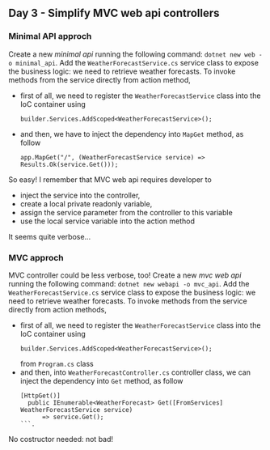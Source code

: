 ## Day 3 - Simplify MVC web api controllers

### Minimal API approch

Create a new _minimal api_ running the following command: `dotnet new web -o minimal_api`.
Add the `WeatherForecastService.cs` service class to expose the business logic: we need to retrieve weather forecasts.
To invoke methods from the service directly from action method,
- first of all, we need to register the `WeatherForecastService` class into the IoC container using 
  ```
  builder.Services.AddScoped<WeatherForecastService>();
  ```
- and then, we have to inject the dependency into `MapGet` method, as follow 
  ```  
  app.MapGet("/", (WeatherForecastService service) => Results.Ok(service.Get()));
  ```
So easy! I remember that MVC web api requires developer to 
- inject the service into the controller, 
- create a local private readonly variable, 
- assign the service parameter from the controller to this variable
- use the local service variable into the action method

It seems quite verbose...

### MVC approch

MVC controller could be less verbose, too!
Create a new _mvc web api_ running the following command: `dotnet new webapi -o mvc_api`. 
Add the `WeatherForecastService.cs` service class to expose the business logic: we need to retrieve weather forecasts.
To invoke methods from the service directly from action methods,
- first of all, we need to register the `WeatherForecastService` class into the IoC container using 
  ```
  builder.Services.AddScoped<WeatherForecastService>();
  ```
  from `Program.cs` class
- and then, into `WeatherForecastController.cs` controller class, we can inject the dependency into `Get` method, as follow 
  ```  
  [HttpGet()]
    public IEnumerable<WeatherForecast> Get([FromServices] WeatherForecastService service)
        => service.Get();
  ```. 
  
No costructor needed: not bad!
